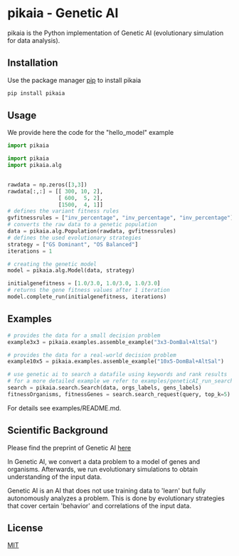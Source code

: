# pikaia - Genetic AI

pikaia is the Python implementation of Genetic AI (evolutionary simulation for data analysis).

## Installation

Use the package manager [pip](https://pip.pypa.io/en/stable/) to install pikaia 

```bash
pip install pikaia
```

## Usage 

We provide here the code for the "hello_model" example

```python
import pikaia

import pikaia
import pikaia.alg
          

rawdata = np.zeros([3,3])
rawdata[:,:] = [[ 300, 10, 2],
                [ 600,  5, 2],
                [1500,  4, 1]]
# defines the variant fitness rules
gvfitnessrules = ["inv_percentage", "inv_percentage", "inv_percentage"]
# converts the raw data to a genetic population
data = pikaia.alg.Population(rawdata, gvfitnessrules)
# defines the used evolutionary strategies
strategy = ["GS Dominant", "OS Balanced"]
iterations = 1

# creating the genetic model
model = pikaia.alg.Model(data, strategy)

initialgenefitness = [1.0/3.0, 1.0/3.0, 1.0/3.0]
# returns the gene fitness values after 1 iteration
model.complete_run(initialgenefitness, iterations)

```

## Examples
```python
# provides the data for a small decision problem
example3x3 = pikaia.examples.assemble_example("3x3-DomBal+AltSal")

# provides the data for a real-world decision problem
example10x5 = pikaia.examples.assemble_example("10x5-DomBal+AltSal")

# use genetic ai to search a datafile using keywords and rank results
# for a more detailed example we refer to examples/geneticAI_run_search_example.py
search = pikaia.search.Search(data, orgs_labels, gens_labels)
fitnessOrganisms, fitnessGenes = search.search_request(query, top_k=5)
```

For details see examples/README.md.

## Scientific Background

Please find the preprint of Genetic AI [here](http://arxiv.org/abs/2501.19113)


In Genetic AI, we convert a data problem to a model of genes and organisms. Afterwards, we run evolutionary simulations to obtain understanding of the input data.

Genetic AI is an AI that does not use training data to 'learn' but fully autonomously analyzes a problem. This is done by evolutionary strategies that cover certain 'behavior' and correlations of the input data.

## License

[MIT](https://choosealicense.com/licenses/mit/)

